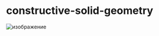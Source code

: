 # constructive-solid-geometry

![изображение](https://user-images.githubusercontent.com/80709509/217878501-6e3ae1fb-35c3-4cb8-a8c0-cb2f15beab78.png)
